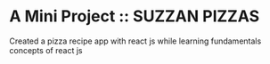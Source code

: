 <h1>A Mini Project :: SUZZAN PIZZAS</h1>
Created a pizza recipe app with react js while learning fundamentals concepts of react js
